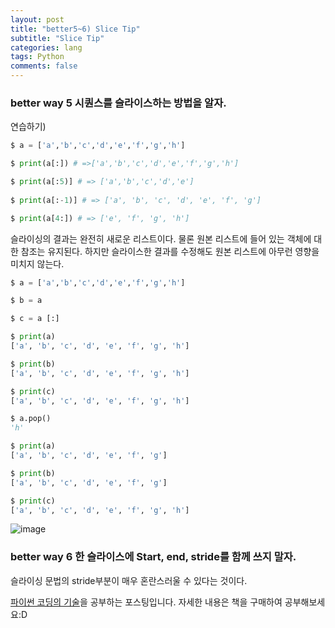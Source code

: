 ```yaml
---
layout: post  
title: "better5~6) Slice Tip"  
subtitle: "Slice Tip"  
categories: lang        
tags: Python    
comments: false  
---
```


### better way 5 시퀀스를 슬라이스하는 방법을 알자.

연습하기)

```python
$ a = ['a','b','c','d','e','f','g','h']

$ print(a[:]) # =>['a','b','c','d','e','f','g','h']

$ print(a[:5)] # => ['a','b','c','d','e']
  
$ print(a[:-1)] # => ['a', 'b', 'c', 'd', 'e', 'f', 'g']

$ print(a[4:]) # => ['e', 'f', 'g', 'h']

```


슬라이싱의 결과는 완전히 새로운 리스트이다. 
물론 원본 리스트에 들어 있는 객체에 대한 참조는 유지된다.
하지만 슬라이스한 결과를 수정해도 원본 리스트에 아무런 영향을 미치지 않는다.

```python
$ a = ['a','b','c','d','e','f','g','h']

$ b = a

$ c = a [:]

$ print(a)
['a', 'b', 'c', 'd', 'e', 'f', 'g', 'h']

$ print(b)
['a', 'b', 'c', 'd', 'e', 'f', 'g', 'h']

$ print(c)
['a', 'b', 'c', 'd', 'e', 'f', 'g', 'h']

$ a.pop()
'h'

$ print(a)
['a', 'b', 'c', 'd', 'e', 'f', 'g']

$ print(b)
['a', 'b', 'c', 'd', 'e', 'f', 'g']

$ print(c)
['a', 'b', 'c', 'd', 'e', 'f', 'g', 'h']
```
![image](https://user-images.githubusercontent.com/19926817/44971833-fe844480-af91-11e8-85d9-3c9055815fdf.png)

### better way 6 한 슬라이스에 Start, end, stride를 함께 쓰지 말자.

슬라이싱 문법의 stride부분이 매우 혼란스러울 수 있다는 것이다.

[파이썬 코딩의 기술](http://www.gilbut.co.kr/book/bookView.aspx?bookcode=BN001430&page=1&TF=T)을 공부하는 포스팅입니다.
자세한 내용은 책을 구매하여 공부해보세요:D
